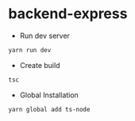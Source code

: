 # backend-express

- Run dev server
```bash
yarn run dev
```

- Create build
```bash
tsc
```

- Global Installation
```bash
yarn global add ts-node
```
